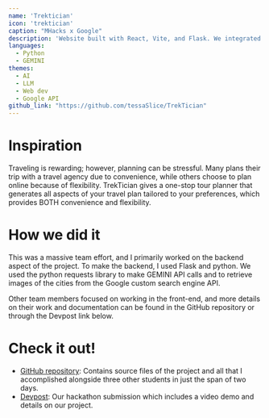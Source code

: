 ```yaml
---
name: 'Trektician'
icon: 'trektician'
caption: "MHacks x Google"
description: 'Website built with React, Vite, and Flask. We integrated multiple Google APIs into the backend.'
languages:
  - Python
  - GEMINI
themes:
  - AI
  - LLM
  - Web dev
  - Google API
github_link: "https://github.com/tessaSlice/TrekTician"
---
```


# Inspiration

Traveling is rewarding; however, planning can be stressful. Many plans their trip with a travel agency due to convenience, while others choose to plan online because of flexibility. TrekTician gives a one-stop tour planner that generates all aspects of your travel plan tailored to your preferences, which provides BOTH convenience and flexibility.

# How we did it

This was a massive team effort, and I primarily worked on the backend aspect of the project. To make the backend, I used Flask and python. We used the python requests library to make GEMINI API calls and to retrieve images of the cities from the Google custom search engine API. 

Other team members focused on working in the front-end, and more details on their work and documentation can be found in the GitHub repository or through the Devpost link below. 

# Check it out!

- [GitHub repository](https://github.com/tessaSlice/TrekTician): Contains source files of the project and all that I accomplished alongside three other students in just the span of two days. 
- [Devpost](https://devpost.com/software/trektician-simplify-travel-planning-without-sacrificing-fun): Our hackathon submission which includes a video demo and details on our project. 
